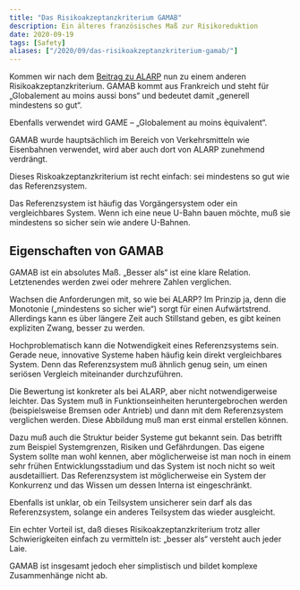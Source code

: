 ```yaml
---
title: "Das Risikoakzeptanzkriterium GAMAB"
description: Ein älteres französisches Maß zur Risikoreduktion
date: 2020-09-19
tags: [Safety]
aliases: ["/2020/09/das-risikoakzeptanzkriterium-gamab/"]
---
```

Kommen wir nach dem [Beitrag zu ALARP](/das-risikoakzeptanzkriterium-alarp) nun zu einem anderen Risikoakzeptanzkriterium. GAMAB kommt aus Frankreich und steht für „Globalement au moins aussi bons“ und bedeutet damit „generell mindestens so gut“.

Ebenfalls verwendet wird GAME – „Globalement au moins èquivalent“.

GAMAB wurde hauptsächlich im Bereich von Verkehrsmitteln wie Eisenbahnen verwendet, wird aber auch dort von ALARP zunehmend verdrängt.

Dieses Riskoakzeptanzkriterium ist recht einfach: sei mindestens so gut wie das Referenzsystem.

Das Referenzsystem ist häufig das Vorgängersystem oder ein vergleichbares System. Wenn ich eine neue U-Bahn bauen möchte, muß sie mindestens so sicher sein wie andere U-Bahnen.

## Eigenschaften von GAMAB

GAMAB ist ein absolutes Maß. „Besser als“ ist eine klare Relation. Letztenendes werden zwei oder mehrere Zahlen verglichen.

Wachsen die Anforderungen mit, so wie bei ALARP? Im Prinzip ja, denn die Monotonie („mindestens so sicher wie“) sorgt für einen Aufwärtstrend. Allerdings kann es über längere Zeit auch Stillstand geben, es gibt keinen expliziten Zwang, besser zu werden.

Hochproblematisch kann die Notwendigkeit eines Referenzsystems sein. Gerade neue, innovative Systeme haben häufig kein direkt vergleichbares System. Denn das Referenzsystem muß ähnlich genug sein, um einen seriösen Vergleich miteinander durchzuführen.

Die Bewertung ist konkreter als bei ALARP, aber nicht notwendigerweise leichter. Das System muß in Funktionseinheiten heruntergebrochen werden (beispielsweise Bremsen oder Antrieb) und dann mit dem Referenzsystem verglichen werden. Diese Abbildung muß man erst einmal erstellen können.

Dazu muß auch die Struktur beider Systeme gut bekannt sein. Das betrifft zum Beispiel Systemgrenzen, Risiken und Gefährdungen. Das eigene System sollte man wohl kennen, aber möglicherweise ist man noch in einem sehr frühen Entwicklungsstadium und das System ist noch nicht so weit ausdetailliert. Das Referenzsystem ist möglicherweise ein System der Konkurrenz und das Wissen um dessen Interna ist eingeschränkt.

Ebenfalls ist unklar, ob ein Teilsystem unsicherer sein darf als das Referenzsystem, solange ein anderes Teilsystem das wieder ausgleicht.

Ein echter Vorteil ist, daß dieses Risikoakzeptanzkriterium trotz aller Schwierigkeiten einfach zu vermitteln ist: „besser als“ versteht auch jeder Laie.

GAMAB ist insgesamt jedoch eher simplistisch und bildet komplexe Zusammenhänge nicht ab.